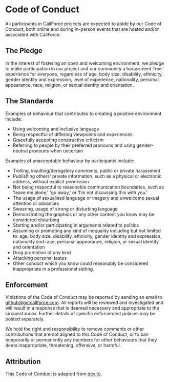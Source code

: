 
# Code of Conduct

All participants in CallForce projects are expected to abide by our Code of 
Conduct, both online and during in-person events that are hosted and/or 
associated with CallForce.

## The Pledge

In the interest of fostering an open and welcoming environment, we pledge to 
make participation in our project and our community a harassment-free experience 
for everyone, regardless of age, body size, disability, ethnicity, gender 
identity and expression, level of experience, nationality, personal appearance, 
race, religion, or sexual identity and orientation.

## The Standards

Examples of behaviour that contributes to creating a positive environment include:

* Using welcoming and inclusive language
* Being respectful of differing viewpoints and experiences
* Gracefully accepting constructive criticism
* Referring to people by their preferred pronouns and using gender-neutral pronouns when uncertain

Examples of unacceptable behaviour by participants include:

* Trolling, insulting/derogatory comments, public or private harassment
* Publishing others' private information, such as a physical or electronic address, without explicit permission
* Not being respectful to reasonable communication boundaries, such as 'leave me alone,' 'go away,' or 'I’m not discussing this with you.'
* The usage of sexualised language or imagery and unwelcome sexual attention or advances
* Swearing, usage of strong or disturbing language
* Demonstrating the graphics or any other content you know may be considered disturbing
* Starting and/or participating in arguments related to politics
* Assuming or promoting any kind of inequality including but not limited to: age, body size, disability, ethnicity, gender identity and expression, nationality and race, personal appearance, religion, or sexual identity and orientation
* Drug promotion of any kind
* Attacking personal tastes
* Other conduct which you know could reasonably be considered inappropriate in a professional setting.

## Enforcement

Violations of the Code of Conduct may be reported by sending an email to 
github@getcallforce.com. All reports will be reviewed and investigated and will 
result in a response that is deemed necessary and appropriate to the 
circumstances. Further details of specific enforcement policies may be posted 
separately.

We hold the right and responsibility to remove comments or other contributions 
that are not aligned to this Code of Conduct, or to ban temporarily or 
permanently any members for other behaviours that they deem inappropriate, 
threatening, offensive, or harmful.

## Attribution

This Code of Conduct is adapted from [dev.to][1].

[1]: https://dev.to/code-of-conduct
